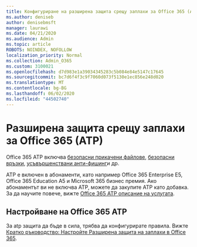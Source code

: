 ```yaml
---
title: Конфигуриране на разширена защита срещу заплахи за Office 365 (ATP)
ms.author: deniseb
author: denisebmsft
manager: laurawi
ms.date: 04/21/2020
ms.audience: Admin
ms.topic: article
ROBOTS: NOINDEX, NOFOLLOW
localization_priority: Normal
ms.collection: Admin_O365
ms.custom: 3100021
ms.openlocfilehash: d7d983e1a39034345283c5b084e84e5147c17645
ms.sourcegitcommit: bc7d6f4f3c9f7060d073f5130e1ec856e248d020
ms.translationtype: MT
ms.contentlocale: bg-BG
ms.lasthandoff: 06/02/2020
ms.locfileid: "44502740"
---
```

# <a name="office-365-advanced-threat-protection-atp"></a>Разширена защита срещу заплахи за Office 365 (ATP)

Office 365 ATP включва [безопасни прикачени файлове,](https://docs.microsoft.com/microsoft-365/security/office-365-security/atp-safe-attachments) [безопасни връзки](https://docs.microsoft.com/microsoft-365/security/office-365-security/atp-safe-links), [усъвършенствани анти-фишинг](https://docs.microsoft.com/microsoft-365/security/office-365-security/atp-anti-phishing)и др. 

ATP е включен в абонаменти, като например Office 365 Enterprise E5, Office 365 Education A5 и Microsoft 365 бизнес премия. Ако абонаментът ви не включва ATP, можете да закупите ATP като добавка. За да научите повече, вижте [Office 365 ATP описание на услугата](https://docs.microsoft.com/office365/servicedescriptions/office-365-advanced-threat-protection-service-description).

## <a name="set-up-office-365-atp"></a>Настройване на Office 365 ATP

За atp защита да бъде в сила, трябва да конфигурирате правила. Вижте [Кратко ръководство: Настройте Разширена защита на заплахи в Office 365](https://docs.microsoft.com/office365/securitycompliance/checklist-atp-setup).

